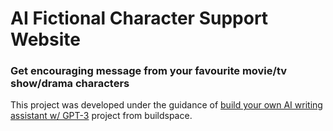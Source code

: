# AI Fictional Character Support Website
### Get encouraging message from your favourite movie/tv show/drama characters
This project was developed under the guidance of [build your own AI writing assistant w/ GPT-3](https://buildspace.so/builds/ai-writer) project from buildspace.
